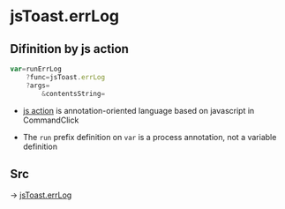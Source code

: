 # jsToast.errLog

## Difinition by js action

```js.js
var=runErrLog
	?func=jsToast.errLog
	?args=
		&contentsString=
```

- [js action](#) is annotation-oriented language based on javascript in CommandClick

- The `run` prefix definition on `var` is a process annotation, not a variable definition

## Src

-> [jsToast.errLog](https://github.com/puutaro/CommandClick/blob/master/app/src/main/java/com/puutaro/commandclick/fragment_lib/terminal_fragment/js_interface/JsToast.kt#L31)


